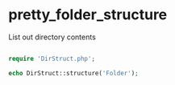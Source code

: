 # pretty_folder_structure
List out directory contents
```php

require 'DirStruct.php';

echo DirStruct::structure('Folder');

```